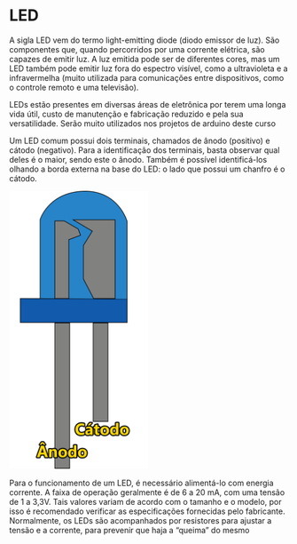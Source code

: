 # LED

A sigla LED vem do termo light-emitting diode (diodo emissor de luz). São componentes que, quando percorridos por uma corrente elétrica, são capazes de emitir luz. A luz emitida pode ser de diferentes cores, mas um LED também pode emitir luz fora do espectro visível, como a ultravioleta e a infravermelha (muito utilizada para comunicações entre dispositivos, como o controle remoto e uma televisão).

LEDs estão presentes em diversas áreas de eletrônica por terem uma longa vida útil, custo de manutenção e fabricação reduzido e pela sua versatilidade. Serão muito utilizados nos projetos de arduino deste curso

Um LED comum possui dois terminais, chamados de ânodo (positivo) e cátodo (negativo). Para a identificação dos terminais, basta observar qual deles é o maior, sendo este o ânodo. Também é possível identificá-los olhando a borda externa na base do LED: o lado que possui um chanfro é o cátodo.

[<img src="images/led.png" width="250"/>](image.png)

Para o funcionamento de um LED, é necessário alimentá-lo com energia corrente. A faixa de operação geralmente é de 6 a 20 mA, com uma tensão de 1 a 3,3V. Tais valores variam de acordo com o tamanho e o modelo, por isso é recomendado verificar as especificações fornecidas pelo fabricante. Normalmente, os LEDs são acompanhados por resistores para ajustar a tensão e a corrente, para prevenir que haja a “queima” do mesmo
